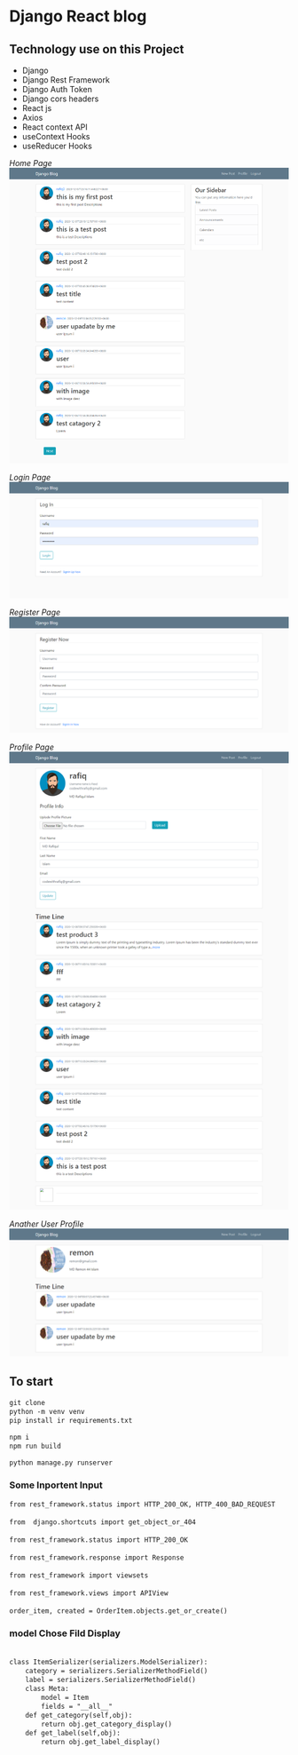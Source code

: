 # Django React blog

## Technology use on this Project

- Django
- Django Rest Framework
- Django Auth Token 
- Django cors headers
- React js
- Axios
- React context API
- useContext Hooks
- useReducer Hooks

<p>
    <em>Home Page</em>
   <img src="screenshots/home.png" />
</p>

<p>
    <em>Login Page</em>
   <img src="screenshots/login.png" />
</p>

<p>
    <em>Register Page</em>
   <img src="screenshots/register.png" />
</p>

<p>
    <em>Profile Page</em>
   <img src="screenshots/profile.png" />
</p>

<p>
    <em>Anather User Profile</em>
   <img src="screenshots/friend.png" />
</p>














## To start

```
git clone
python -m venv venv
pip install ir requirements.txt
```

```
npm i
npm run build
```

```
python manage.py runserver
```

### Some Inportent Input

```
from rest_framework.status import HTTP_200_OK, HTTP_400_BAD_REQUEST

from  django.shortcuts import get_object_or_404

from rest_framework.status import HTTP_200_OK

from rest_framework.response import Response

from rest_framework import viewsets

from rest_framework.views import APIView

order_item, created = OrderItem.objects.get_or_create()

```

### model Chose Fild Display

```

class ItemSerializer(serializers.ModelSerializer):
    category = serializers.SerializerMethodField()
    label = serializers.SerializerMethodField()
    class Meta:
        model = Item
        fields = "__all__"
    def get_category(self,obj):
        return obj.get_category_display()
    def get_label(self,obj):
        return obj.get_label_display()

```

